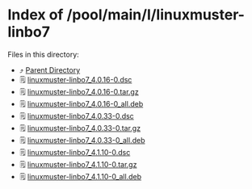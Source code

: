 
# Index of /pool/main/l/linuxmuster-linbo7
Files in this directory:
- ⤴ [Parent Directory](../)
- 🗒 [linuxmuster-linbo7_4.0.16-0.dsc](linuxmuster-linbo7_4.0.16-0.dsc)
- 🗒 [linuxmuster-linbo7_4.0.16-0.tar.gz](linuxmuster-linbo7_4.0.16-0.tar.gz)
- 🗒 [linuxmuster-linbo7_4.0.16-0_all.deb](linuxmuster-linbo7_4.0.16-0_all.deb)
- 🗒 [linuxmuster-linbo7_4.0.33-0.dsc](linuxmuster-linbo7_4.0.33-0.dsc)
- 🗒 [linuxmuster-linbo7_4.0.33-0.tar.gz](linuxmuster-linbo7_4.0.33-0.tar.gz)
- 🗒 [linuxmuster-linbo7_4.0.33-0_all.deb](linuxmuster-linbo7_4.0.33-0_all.deb)
- 🗒 [linuxmuster-linbo7_4.1.10-0.dsc](linuxmuster-linbo7_4.1.10-0.dsc)
- 🗒 [linuxmuster-linbo7_4.1.10-0.tar.gz](linuxmuster-linbo7_4.1.10-0.tar.gz)
- 🗒 [linuxmuster-linbo7_4.1.10-0_all.deb](linuxmuster-linbo7_4.1.10-0_all.deb)
